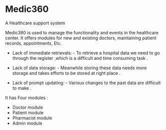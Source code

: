 # Medic360
A Healthcare support system

Medic360 is used to manage the functionality and events in the healthcare center. It offers modules for new and existing doctors, maintaining patient records, appointments, Etc.

* Lack of immediate retrievals: -
To retrieve a hospital data we need to 
go through the register ,which is a difficult and time consuming task .

* Lack of data storage: -
Meanwhile storing these data needs more storage and takes efforts to be stored at right place .

* Lack of prompt updating: -
Various changes to the past data are difficult to make .

It has Four modules :

  * Doctor module
  * Patient module
  * Pharmacist module
  * Admin module
